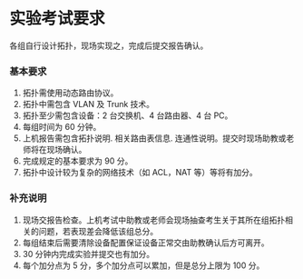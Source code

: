 # 实验考试要求

各组自行设计拓扑，现场实现之，完成后提交报告确认。

### 基本要求

1. 拓扑需使用动态路由协议。
2. 拓扑中需包含 VLAN 及 Trunk 技术。
3. 拓扑至少需包含设备：2 台交换机、4 台路由器、4 台 PC。
4. 每组时间为 60 分钟。
5. 上机报告需包含拓扑说明. 相关路由表信息. 连通性说明。提交时现场助教或老师将在现场确认。
6. 完成规定的基本要求为 90 分。
7. 拓扑中设计较为复杂的网络技术（如 ACL，NAT 等）等将有加分。

### 补充说明

1. 现场交报告检查。上机考试中助教或老师会现场抽查考生关于其所在组拓扑相关的问题，若表现差会降低该组总分。
2. 每组结束后需要清除设备配置保证设备正常交由助教确认后方可离开。
3. 30 分钟内完成实验并提交也有加分。
4. 每个加分点为 5 分，多个加分点可以累加，但是总分上限为 100 分。
